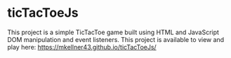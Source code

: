 # ticTacToeJs
This project is a simple TicTacToe game built using HTML and JavaScript DOM manipulation and event listeners. This project is available to view and play here: https://mkellner43.github.io/ticTacToeJs/